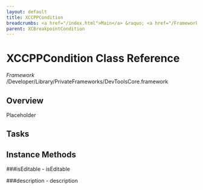 ```yaml
---
layout: default
title: XCCPPCondition
breadcrumbs: <a href="/index.html">Main</a> &raquo; <a href="/Frameworks.html">Framework</a> &raquo; <a href="/Frameworks/DevToolsCore.html">DevToolsCore</a> &raquo; XCCPPCondition
parent: XCBreakpointCondition 
---
```

# XCCPPCondition Class Reference

*Framework* /Developer/Library/PrivateFrameworks/DevToolsCore.framework

## Overview

Placeholder

## Tasks

## Instance Methods

<a name="-isEditable"></a>
###isEditable
    - isEditable

<a name="-description"></a>
###description
    - description

